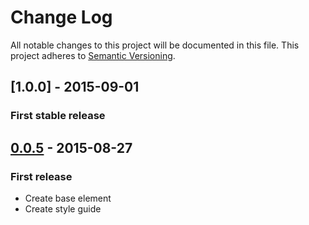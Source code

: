 # Change Log

All notable changes to this project will be documented in this file. This project adheres to [Semantic Versioning](http://semver.org/).

## [1.0.0] - 2015-09-01
### First stable release

## [0.0.5] - 2015-08-27
### First release
* Create base element
* Create style guide

[1.0.5]: https://github.com/sotayamashita/bdash/releases/tag/v1.0.0...v1.0.0
[0.0.5]: https://github.com/sotayamashita/bdash/releases/tag/v0.0.5...v0.0.5
